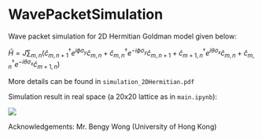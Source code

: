 # WavePacketSimulation

Wave packet simulation for 2D Hermitian Goldman model given below:

$`\hat{H} = J\sum_{m,n}(\hat{c}^\dagger_{m,n+1}e^{i\phi\sigma_y}\hat{c}_{m,n} + \hat{c}^\dagger_{m,n}e^{-i\phi\sigma_y}\hat{c}_{m,n+1} + \hat{c}^\dagger_{m+1,n}e^{i\theta\sigma_x}\hat{c}_{m,n}+ \hat{c}^\dagger_{m,n}e^{-i\theta\sigma_x}\hat{c}_{m+1,n})`$

More details can be found in `simulation_2DHermitian.pdf`

Simulation result in real space (a 20x20 lattice as in `main.ipynb`):

![](https://github.com/SavitarRL/WavePacketSimulation/blob/main/GIF/trial_gif_20%20by%2020.gif)

Acknowledgements: Mr. Bengy Wong (University of Hong Kong)
